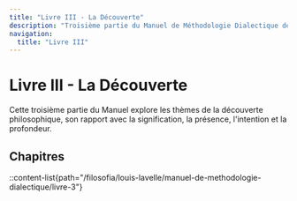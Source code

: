 ```yaml
---
title: "Livre III - La Découverte"
description: "Troisième partie du Manuel de Méthodologie Dialectique de Louis Lavelle"
navigation:
  title: "Livre III"
---
```


# Livre III - La Découverte

Cette troisième partie du Manuel explore les thèmes de la découverte philosophique, son rapport avec la signification, la présence, l'intention et la profondeur.

## Chapitres

::content-list{path="/filosofia/louis-lavelle/manuel-de-methodologie-dialectique/livre-3"}